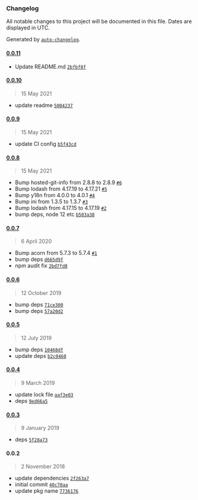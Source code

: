 ### Changelog

All notable changes to this project will be documented in this file. Dates are displayed in UTC.

Generated by [`auto-changelog`](https://github.com/CookPete/auto-changelog).

#### [0.0.11](https://github.com/mjeightyfive/stylelint-config/compare/0.0.10...0.0.11)

- Update README.md [`2bfbf8f`](https://github.com/mjeightyfive/stylelint-config/commit/2bfbf8ff8a333b6af05e145b223d3e0e2efa6145)

#### [0.0.10](https://github.com/mjeightyfive/stylelint-config/compare/0.0.9...0.0.10)

> 15 May 2021

- update readme [`5004237`](https://github.com/mjeightyfive/stylelint-config/commit/500423787d667e108804fcd9a45a76b12b6b486a)

#### [0.0.9](https://github.com/mjeightyfive/stylelint-config/compare/0.0.8...0.0.9)

> 15 May 2021

- update CI config [`b5f43cd`](https://github.com/mjeightyfive/stylelint-config/commit/b5f43cd2824854800bb01423b25b802304c34fb0)

#### [0.0.8](https://github.com/mjeightyfive/stylelint-config/compare/0.0.7...0.0.8)

> 15 May 2021

- Bump hosted-git-info from 2.8.8 to 2.8.9 [`#6`](https://github.com/mjeightyfive/stylelint-config/pull/6)
- Bump lodash from 4.17.19 to 4.17.21 [`#5`](https://github.com/mjeightyfive/stylelint-config/pull/5)
- Bump y18n from 4.0.0 to 4.0.1 [`#4`](https://github.com/mjeightyfive/stylelint-config/pull/4)
- Bump ini from 1.3.5 to 1.3.7 [`#3`](https://github.com/mjeightyfive/stylelint-config/pull/3)
- Bump lodash from 4.17.15 to 4.17.19 [`#2`](https://github.com/mjeightyfive/stylelint-config/pull/2)
- bump deps, node 12 etc [`b503a38`](https://github.com/mjeightyfive/stylelint-config/commit/b503a3865c29c908fcf4f4c19834e9ad568231f9)

#### [0.0.7](https://github.com/mjeightyfive/stylelint-config/compare/0.0.6...0.0.7)

> 6 April 2020

- Bump acorn from 5.7.3 to 5.7.4 [`#1`](https://github.com/mjeightyfive/stylelint-config/pull/1)
- bump deps [`d665d9f`](https://github.com/mjeightyfive/stylelint-config/commit/d665d9f2671e9b063fb2134384427a06061cfe9c)
- npm audit fix [`2bd7fd8`](https://github.com/mjeightyfive/stylelint-config/commit/2bd7fd812c6274d53435d28be1148fc4564f5eba)

#### [0.0.6](https://github.com/mjeightyfive/stylelint-config/compare/0.0.5...0.0.6)

> 12 October 2019

- bump deps [`71ce300`](https://github.com/mjeightyfive/stylelint-config/commit/71ce300051de4092a1f266fa8b7f8ca707faf922)
- bump deps [`57a20d2`](https://github.com/mjeightyfive/stylelint-config/commit/57a20d2171578d6b87aeb46360bedada808ec068)

#### [0.0.5](https://github.com/mjeightyfive/stylelint-config/compare/0.0.4...0.0.5)

> 12 July 2019

- bump deps [`10468df`](https://github.com/mjeightyfive/stylelint-config/commit/10468df83d1b26d896f9cbbc522f360956ace204)
- update deps [`b2c0460`](https://github.com/mjeightyfive/stylelint-config/commit/b2c046038337db8228b4c13f53a668521070f0a1)

#### [0.0.4](https://github.com/mjeightyfive/stylelint-config/compare/0.0.3...0.0.4)

> 9 March 2019

- update lock file [`aaf3e03`](https://github.com/mjeightyfive/stylelint-config/commit/aaf3e03ef82e6f6378aeca1870da0ea825b97399)
- deps [`9ed66a5`](https://github.com/mjeightyfive/stylelint-config/commit/9ed66a505b8db28174fdb76c42262d5cb6270af9)

#### [0.0.3](https://github.com/mjeightyfive/stylelint-config/compare/0.0.2...0.0.3)

> 9 January 2019

- deps [`5f28a73`](https://github.com/mjeightyfive/stylelint-config/commit/5f28a733fce67f01cac6feb07817e173212b4c4b)

#### 0.0.2

> 2 November 2018

- update dependencies [`2f263a7`](https://github.com/mjeightyfive/stylelint-config/commit/2f263a764515fe88fb4423a3a4f3fa231efe2aad)
- initial commit [`40c70aa`](https://github.com/mjeightyfive/stylelint-config/commit/40c70aac796de3ee4e7c6394e48cd4b6cbebd3c6)
- update pkg name [`7736176`](https://github.com/mjeightyfive/stylelint-config/commit/77361769353397ea8d7e3222e856580626635a1a)
